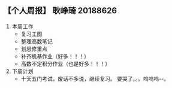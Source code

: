 ## 【个人周报】 耿峥琦 20188626

1. 本周工作
    * 复习工图
    * 整理高数笔记
    * 划思修重点
    * 补齐机基作业（好多！！！）
    * 高数不定积分作业（也是好多！！！）
2. 下周计划
    * 十天五门考试，废话不多说，继续复习。
    要哭了。。。呜呜呜--。
